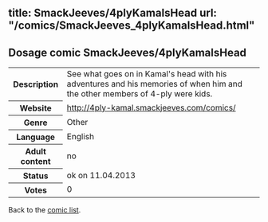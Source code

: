 title: SmackJeeves/4plyKamalsHead
url: "/comics/SmackJeeves_4plyKamalsHead.html"
---
Dosage comic SmackJeeves/4plyKamalsHead
-----------------------------------------

<table class="comicinfo">
<tr>
<th>Description</th><td>See what goes on in Kamal's head with his adventures and his memories of when him and the other members of 4-ply were kids.</td>
</tr>
<tr>
<th>Website</th><td><a href="http://4ply-kamal.smackjeeves.com/comics/">http://4ply-kamal.smackjeeves.com/comics/</a></td>
</tr>
<tr>
<th>Genre</th><td>Other</td>
</tr>
<tr>
<th>Language</th><td>English</td>
</tr>
<tr>
<th>Adult content</th><td>no</td>
</tr>
<tr>
<th>Status</th><td>ok on 11.04.2013</td>
</tr>
<tr>
<th>Votes</th><td>0</div></td>
</tr>
</table>

Back to the [comic list](../comic-index.html).
